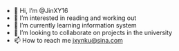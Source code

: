 - 👋 Hi, I’m @JinXY16
- 👀 I’m interested in reading and working out
- 🌱 I’m currently learning information system
- 💞️ I’m looking to collaborate on projects in the university
- 📫 How to reach me jxynku@sina.com

<!---
JinXY16/JinXY16 is a ✨ special ✨ repository because its `README.md` (this file) appears on your GitHub profile.
You can click the Preview link to take a look at your changes.
--->
